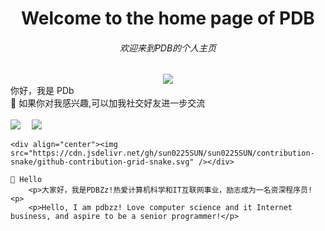

<!--
**PDBZz111/PDBZz111** is a ✨ _special_ ✨ repository because its `README.md` (this file) appears on your GitHub profile.

Here are some ideas to get you started:

- 🔭 I’m currently working on ...
- 🌱 I’m currently learning ...
- 👯 I’m looking to collaborate on ...
- 🤔 I’m looking for help with ...
- 💬 Ask me about ...
- 📫 How to reach me: ...
- 😄 Pronouns: ...
- ⚡ Fun fact: ...
-->
<!DOCTYPE html>
<html lang="en">
<head>
    <meta charset="UTF-8">
    <meta http-equiv="X-UA-Compatible" content="IE=edge">
    <meta name="viewport" content="width=device-width, initial-scale=1.0">
</head>
<body>
    <h1 align="center">Welcome to the home page of PDB</h1>
    <h6 align="center">欢迎来到PDB的个人主页</h6>
    <div align="center" ><img order-radius="100px" src="https://cdn.jsdelivr.net/gh/sun0225SUN/photos/images/202108300019556.gif"/></div>
    <div>你好，我是 PDb</div>
    <div>💬 如果你对我感兴趣,可以加我社交好友进一步交流</div>
    <br>
    <a href="https://space.bilibili.com/404892962"><img src="https://img.shields.io/badge/bilibili-B%E7%AB%99-ff69b4"></a>&emsp;
    <a href="https://www.zhihu.com/people/xiao-zhang-zhang-61-10"><img src="https://img.shields.io/badge/zhihu-%E7%9F%A5%E4%B9%8E-blue"></a>&emsp;
    
    <div align="center"><img src="https://cdn.jsdelivr.net/gh/sun0225SUN/sun0225SUN/contribution-snake/github-contribution-grid-snake.svg" /></div>
    
    🙋 Hello
        <p>大家好，我是PDBZz!热爱计算机科学和IT互联网事业，励志成为一名资深程序员!<p>
        <p>Hello, I am pdbzz! Love computer science and it Internet business, and aspire to be a senior programmer!</p>
    
   
</body>
</html>
